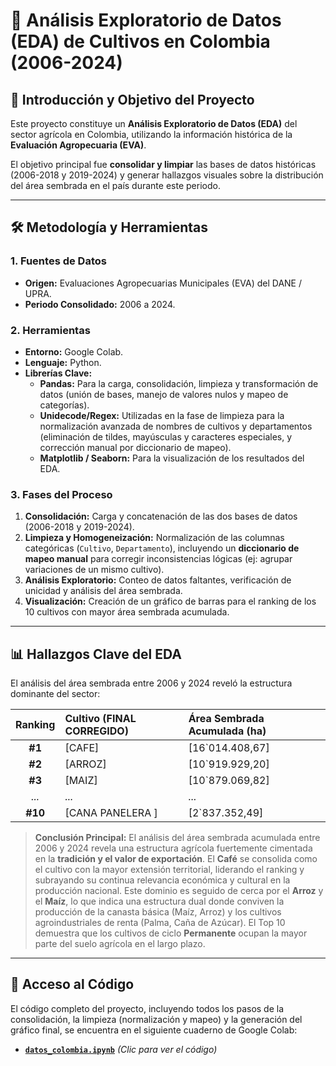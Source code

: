 # 🌾 Análisis Exploratorio de Datos (EDA) de Cultivos en Colombia (2006-2024)

## 📌 Introducción y Objetivo del Proyecto

Este proyecto constituye un **Análisis Exploratorio de Datos (EDA)** del sector agrícola en Colombia, utilizando la información histórica de la **Evaluación Agropecuaria (EVA)**.

El objetivo principal fue **consolidar y limpiar** las bases de datos históricas (2006-2018 y 2019-2024) y generar hallazgos visuales sobre la distribución del área sembrada en el país durante este periodo.

---

## 🛠️ Metodología y Herramientas

### 1. Fuentes de Datos
* **Origen:** Evaluaciones Agropecuarias Municipales (EVA) del DANE / UPRA.
* **Periodo Consolidado:** 2006 a 2024.

### 2. Herramientas
* **Entorno:** Google Colab.
* **Lenguaje:** Python.
* **Librerías Clave:**
    * **Pandas:** Para la carga, consolidación, limpieza y transformación de datos (unión de bases, manejo de valores nulos y mapeo de categorías).
    * **Unidecode/Regex:** Utilizadas en la fase de limpieza para la normalización avanzada de nombres de cultivos y departamentos (eliminación de tildes, mayúsculas y caracteres especiales, y corrección manual por diccionario de mapeo).
    * **Matplotlib / Seaborn:** Para la visualización de los resultados del EDA.

### 3. Fases del Proceso
1.  **Consolidación:** Carga y concatenación de las dos bases de datos (2006-2018 y 2019-2024).
2.  **Limpieza y Homogeneización:** Normalización de las columnas categóricas (`Cultivo`, `Departamento`), incluyendo un **diccionario de mapeo manual** para corregir inconsistencias lógicas (ej: agrupar variaciones de un mismo cultivo).
3.  **Análisis Exploratorio:** Conteo de datos faltantes, verificación de unicidad y análisis del área sembrada.
4.  **Visualización:** Creación de un gráfico de barras para el ranking de los 10 cultivos con mayor área sembrada acumulada.

---

## 📊 Hallazgos Clave del EDA

El análisis del área sembrada entre 2006 y 2024 reveló la estructura dominante del sector:

| Ranking | Cultivo (FINAL CORREGIDO) | Área Sembrada Acumulada (ha) |
| :---: | :--- | :--- |
| **#1** | [CAFE] | [16`014.408,67] |
| **#2** | [ARROZ] | [10`919.929,20] |
| **#3** | [MAIZ] | [10`879.069,82] |
| _..._ | _..._ | _..._ |
| **#10** | [CANA PANELERA	] | [2`837.352,49] |

> **Conclusión Principal:** El análisis del área sembrada acumulada entre 2006 y 2024 revela una estructura agrícola fuertemente cimentada en la **tradición y el valor de exportación**. El **Café** se consolida como el cultivo con la mayor extensión territorial, liderando el ranking y subrayando su continua relevancia económica y cultural en la producción nacional. Este dominio es seguido de cerca por el **Arroz** y el **Maíz**, lo que indica una estructura dual donde conviven la producción de la canasta básica (Maíz, Arroz) y los cultivos agroindustriales de renta (Palma, Caña de Azúcar). El Top 10 demuestra que los cultivos de ciclo **Permanente** ocupan la mayor parte del suelo agrícola en el largo plazo.
---

## 💾 Acceso al Código

El código completo del proyecto, incluyendo todos los pasos de la consolidación, la limpieza (normalización y mapeo) y la generación del gráfico final, se encuentra en el siguiente cuaderno de Google Colab:

* [**`datos_colombia.ipynb`**](datos_colombia.ipynb) *(Clic para ver el código)*
